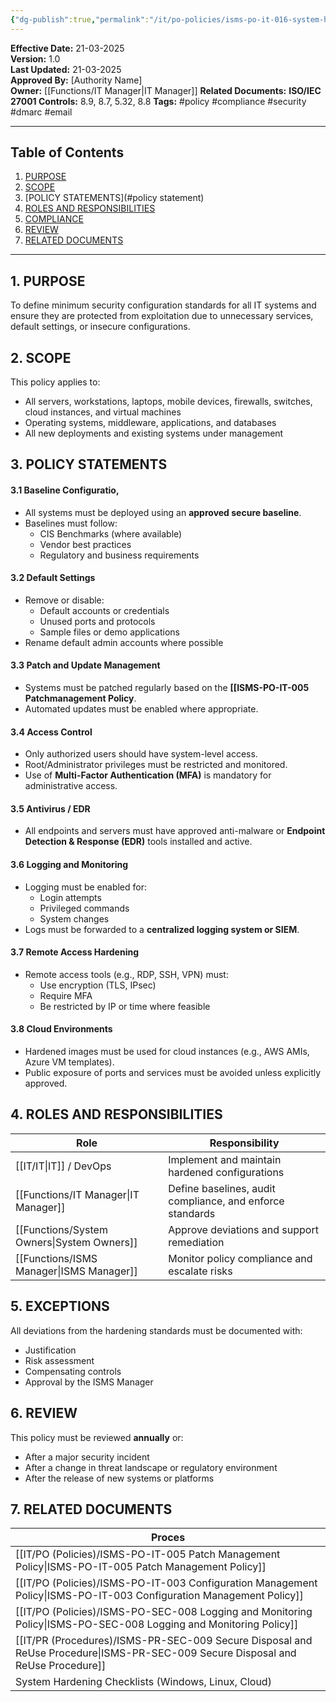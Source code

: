 ```yaml
---
{"dg-publish":true,"permalink":"/it/po-policies/isms-po-it-016-system-hardening-policy/","noteIcon":"lightbulb"}
---
```


**Effective Date:** 21-03-2025  
**Version:** 1.0  
**Last Updated:** 21-03-2025  
**Approved By:** [Authority Name]  
**Owner:** [[Functions/IT Manager\|IT Manager]]
**Related Documents:**
**ISO/IEC 27001 Controls:** 8.9, 8.7, 5.32, 8.8
**Tags:** #policy #compliance  #security #dmarc #email

---
## **Table of Contents**  
1. [PURPOSE](#purpose)  
2. [SCOPE](#scope)  
3. [POLICY STATEMENTS](#policy statement)  
4. [ROLES AND RESPONSIBILITIES](#roles-and-responsibilities)  
5. [COMPLIANCE](#dmarc)  
6. [REVIEW](#responsibilities)  
7. [RELATED DOCUMENTS](#compliance)  

---
## **1. PURPOSE**  
To define minimum security configuration standards for all IT systems and ensure they are protected from exploitation due to unnecessary services, default settings, or insecure configurations.
## **2. SCOPE**
This policy applies to:
- All servers, workstations, laptops, mobile devices, firewalls, switches, cloud instances, and virtual machines
- Operating systems, middleware, applications, and databases
- All new deployments and existing systems under management
## **3. POLICY STATEMENTS** 
#### 3.1 Baseline Configuratio,
- All systems must be deployed using an **approved secure baseline**.
- Baselines must follow:
    - CIS Benchmarks (where available)
    - Vendor best practices
    - Regulatory and business requirements
#### 3.2 Default Settings
- Remove or disable:
    - Default accounts or credentials
    - Unused ports and protocols
    - Sample files or demo applications
- Rename default admin accounts where possible

#### 3.3 Patch and Update Management
- Systems must be patched regularly based on the **[[ISMS-PO-IT-005 Patchmanagement Policy**.
- Automated updates must be enabled where appropriate.
#### 3.4 Access Control
- Only authorized users should have system-level access.
- Root/Administrator privileges must be restricted and monitored.
- Use of **Multi-Factor Authentication (MFA)** is mandatory for administrative access.
#### 3.5 Antivirus / EDR
- All endpoints and servers must have approved anti-malware or **Endpoint Detection & Response (EDR)** tools installed and active.
#### 3.6 Logging and Monitoring
- Logging must be enabled for:
    - Login attempts
    - Privileged commands
    - System changes
- Logs must be forwarded to a **centralized logging system or SIEM**.

#### 3.7 Remote Access Hardening
- Remote access tools (e.g., RDP, SSH, VPN) must:
    - Use encryption (TLS, IPsec)
    - Require MFA
    - Be restricted by IP or time where feasible
#### 3.8 Cloud Environments
- Hardened images must be used for cloud instances (e.g., AWS AMIs, Azure VM templates).
- Public exposure of ports and services must be avoided unless explicitly approved.
## **4. ROLES AND RESPONSIBILITIES**

| **Role**          | **Responsibility**                                        |
| ----------------- | --------------------------------------------------------- |
| [[IT/IT\|IT]] / DevOps   | Implement and maintain hardened configurations            |
| [[Functions/IT Manager\|IT Manager]]    | Define baselines, audit compliance, and enforce standards |
| [[Functions/System Owners\|System Owners]] | Approve deviations and support remediation                |
| [[Functions/ISMS Manager\|ISMS Manager]]  | Monitor policy compliance and escalate risks              |
## **5. EXCEPTIONS**
All deviations from the hardening standards must be documented with:
- Justification
- Risk assessment
- Compensating controls
- Approval by the ISMS Manager
## **6. REVIEW**  
This policy must be reviewed **annually** or:
- After a major security incident
- After a change in threat landscape or regulatory environment
- After the release of new systems or platforms
## **7. RELATED DOCUMENTS**  

| Proces                                                  |
| ------------------------------------------------------- |
| [[IT/PO (Policies)/ISMS-PO-IT-005 Patch Management Policy\|ISMS-PO-IT-005 Patch Management Policy]]              |
| [[IT/PO (Policies)/ISMS-PO-IT-003 Configuration Management Policy\|ISMS-PO-IT-003 Configuration Management Policy]]      |
| [[IT/PO (Policies)/ISMS-PO-SEC-008 Logging and Monitoring Policy\|ISMS-PO-SEC-008 Logging and Monitoring Policy]]       |
| [[IT/PR (Procedures)/ISMS-PR-SEC-009 Secure Disposal and ReUse Procedure\|ISMS-PR-SEC-009 Secure Disposal and ReUse Procedure]] |
| System Hardening Checklists (Windows, Linux, Cloud)     |






